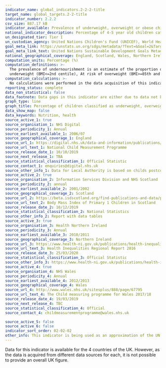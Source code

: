 ```yaml
---
indicator_name: global_indicators.2-2-2-title
target_name: global_targets.2-2-title
indicator_number: 2.2.2
csv_size: 887.17 kB
indicator_available: Prevalence of underweight, overweight or obese children (aged 4 - 5 years) based on Body Mass Index (BMI) classifications
national_indicator_description: Percentage of 4-5 year old children categorised as underweight, overweight or obese based on body mass index (BMI) classifications.
un_designated_tier: Tier I
un_custodian_agency: United Nations Children's Fund (UNICEF), World Health Organisation (WHO), World Bank (WB)
goal_meta_link: https://unstats.un.org/sdgs/metadata/?Text=&Goal=2&Target=2.2
goal_meta_link_text: United Nations Sustainable Development Goals Metadata (PDF 233 KB)
national_geographical_coverage: England, Scotland, Wales, Northern Ireland
computation_units: Percentage (%)
computation_definitions: >-
  The prevalence of undernourishment is an estimate of the proportion of the population whose habitual food consumption is insufficient to provide the dietary energy levels that are required to maintain a normal active and healthy life. It is expressed as a percentage. At risk of
  underweight (BMI<=2nd centile), At risk of overweight (BMI>=85th and <95th centile), At risk of obesity (BMI>=95th).
computation_calculations: >-
  No calculations were performed in the data acquisition of this indicator as appropriate data was readily available in the final format specified by this indicator. For insight into the details of potential calculations please refer to the original source metadata or source contact.
reporting_status: complete
data_non_statistical: false
data_footnote: Data gaps in this indicator are either due to data not being available or numbers of children in category being too small to be reported. Further information is available from data sources
graph_type: line
graph_title: Percentage of children classified as underweight, overweight or obese
data_show_map: false
data_keywords: Nutrition, health
source_active_1: true
source_organisation_1: NHS Digital
source_periodicity_1: Annual
source_earliest_available_1: 2006/07
source_geographical_coverage_1: England
source_url_1: https://digital.nhs.uk/data-and-information/publications/statistical/national-child-measurement-programme/2018-19-school-year
source_url_text_1: National Child Measurement Programme 
source_release_date_1: 10/10/2019
source_next_release_1: TBA
source_statistical_classification_1: Official Statistic
source_contact_1: enquiries@digital.nhs.uk
source_other_info_1: Data for Local Authority is based on childs postcode. England total includes records where the child could not be assigned to a local authority due to no child postcode or an invalid child postcode being provided. Data for City of London (00AA) have been combined with Hackney (00AM)
source_active_2: true
source_organisation_2: Information Services Division and NHS Scotland 
source_periodicity_2: annual 
source_earliest_available_2: 2001/2002
source_geographical_coverage_2: Scotland 
source_url_2: https://beta.isdscotland.org/find-publications-and-data/population-health/child-health/primary-1-body-mass-index-bmi-statistics-scotland/
source_url_text_2: Body Mass Index of Primary 1 Children in Scotland 
source_release_date_2: 10/12/2019
source_statistical_classification_2: National Statistics
source_other_info_2: Report with data tables 
source_active_3: true
source_organisation_3: Health Northern Ireland 
source_periodicity_3: Annual 
source_earliest_available_3: 2010/2011
source_geographical_coverage_3: Northern Ireland 
source_url_3: https://www.health-ni.gov.uk/publications/health-inequalities-annual-report-2020    
source_url_text_3: Health Inequalities Regional Report 2016
source_release_date_3: 25/03/2020
source_statistical_classification_3: Official Statistic 
source_other_info_3: https://www.health-ni.gov.uk/publications/health-inequalities-regional-report-2016
source_active_4: true
source_organisation_4: NHS Wales 
source_periodicity_4: Annual
source_earliest_available_4: 2012/2013
source_geographical_coverage_4: Wales 
source_url_4: http://www.wales.nhs.uk/sitesplus/888/page/67795
source_url_text_4: The Child measuring programme for Wales 2017/18
source_release_date_4: 19/03/2019
source_next_release_4: TBC
source_statistical_classification_4: Official 
source_contact_4: childmeasurementprogramme@wales.nhs.uk 

source_active_5: false
source_active_6: false
indicator_sort_order: 02-02-02
other_info: This indicator is being used as an approximation of the UN SDG Indicator. Where possible, we will work to identify or develop UK data to meet the global indicator specification. This indicator has not been identified in collaboration with topic experts.
---
```

Data for this indicator is available for the 4 countries of the UK. However, as the data is acquired from different data sources for each, it is not possible to provide an overall UK figure.